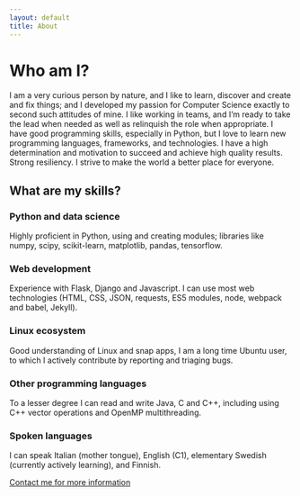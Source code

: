 ```yaml
---
layout: default
title: About
---
```


# Who am I?
I am a very curious person by nature, and I like to learn, discover and create and fix things; 
and I developed my passion for Computer Science exactly to second such attitudes of mine. 
I like working in teams, and I’m ready to take the lead when needed as well as relinquish the role when appropriate. 
I have good programming skills, especially in Python, but I love to learn new programming languages, 
frameworks, and technologies. I have a high determination and motivation to succeed and achieve high quality results.
 Strong resiliency. I strive to make the world a better place for everyone.

## What are my skills?
### Python and data science
Highly proficient in Python, using and creating modules; 
libraries like numpy, scipy, scikit-learn, matplotlib, pandas, tensorflow.

### Web development
Experience with Flask, Django and Javascript. I can use most web technologies 
(HTML, CSS, JSON, requests, ES5 modules, node, webpack and babel, Jekyll).  

### Linux ecosystem
Good understanding of Linux and snap apps, I am a long time Ubuntu user, to which 
I actively contribute by reporting and triaging bugs. 

### Other programming languages
To a lesser degree I can read and write Java, C and C++, 
including using C++ vector operations and OpenMP multithreading. 

### Spoken languages
I can speak Italian (mother tongue), English (C1), 
elementary Swedish (currently actively learning), and Finnish.


<a href="mailto:fcole90@gmail.com">
    Contact me for more information
</a>
